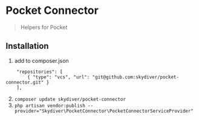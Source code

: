 # Pocket Connector
> Helpers for Pocket

## Installation
1. add to composer.json
```
    "repositories": [
        { "type": "vcs", "url": "git@github.com:skydiver/pocket-connector.git" }
    ],
```
2. `composer update skydiver/pocket-connector`
3. `php artisan vendor:publish --provider="Skydiver\PocketConnector\PocketConnectorServiceProvider"`
